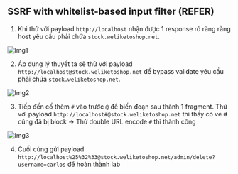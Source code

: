 ## SSRF with whitelist-based input filter (REFER)

1. Khi thử với payload ``http://localhost`` nhận được 1 response rõ ràng rằng host yêu cầu phải chứa ``stock.weliketoshop.net``.

![Img1](\asset/../img/request_1.png)

2. Áp dụng lý thuyết ta sẽ thử với payload ``http://localhost@stock.weliketoshop.net`` để bypass validate yêu cầu phải chứa ``stock.weliketoshop.net``. 

![Img2](\asset/../img/request_2.png)

3. Tiếp đến cố thêm `#` vào trước `@` để biến đoạn sau thành 1 fragment. Thử với payload ```http://localhost#@stock.weliketoshop.net``` thì thấy có vẻ # cũng đã bị block -> Thử double URL encode `#` thì thành công

![Img3](\asset/../img/request_3.png)

4. Cuối cùng gửi payload ``http://localhost%25%32%33@stock.weliketoshop.net/admin/delete?username=carlos`` để hoàn thành lab